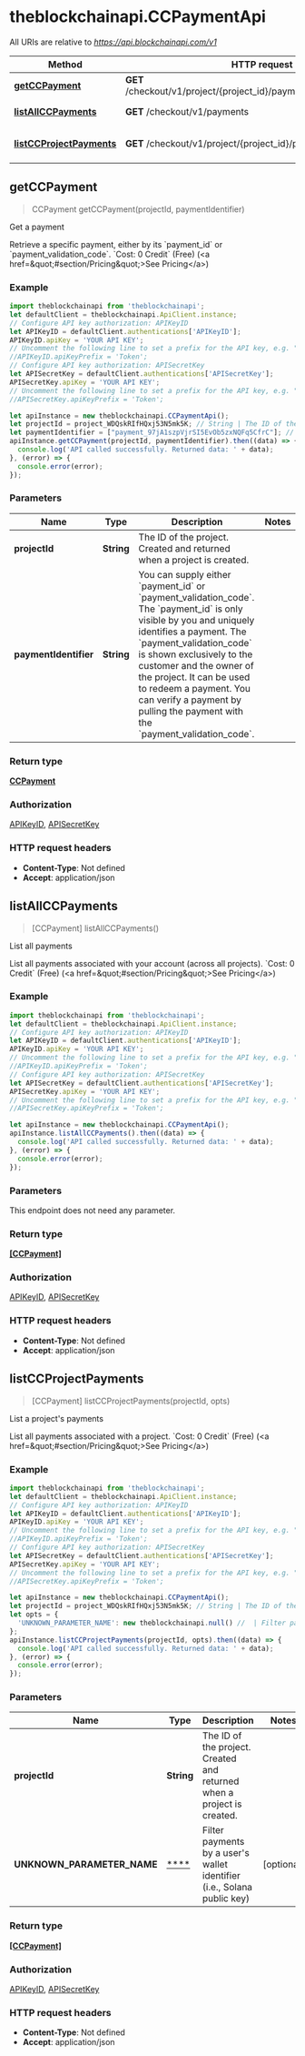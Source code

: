 # theblockchainapi.CCPaymentApi

All URIs are relative to *https://api.blockchainapi.com/v1*

Method | HTTP request | Description
------------- | ------------- | -------------
[**getCCPayment**](CCPaymentApi.md#getCCPayment) | **GET** /checkout/v1/project/{project_id}/payment/{payment_identifier} | Get a payment 
[**listAllCCPayments**](CCPaymentApi.md#listAllCCPayments) | **GET** /checkout/v1/payments | List all payments  
[**listCCProjectPayments**](CCPaymentApi.md#listCCProjectPayments) | **GET** /checkout/v1/project/{project_id}/payments | List a project&#39;s payments 



## getCCPayment

> CCPayment getCCPayment(projectId, paymentIdentifier)

Get a payment 

Retrieve a specific payment, either by its &#x60;payment_id&#x60; or &#x60;payment_validation_code&#x60;.  &#x60;Cost: 0 Credit&#x60; (Free) (&lt;a href&#x3D;\&quot;#section/Pricing\&quot;&gt;See Pricing&lt;/a&gt;)

### Example

```javascript
import theblockchainapi from 'theblockchainapi';
let defaultClient = theblockchainapi.ApiClient.instance;
// Configure API key authorization: APIKeyID
let APIKeyID = defaultClient.authentications['APIKeyID'];
APIKeyID.apiKey = 'YOUR API KEY';
// Uncomment the following line to set a prefix for the API key, e.g. "Token" (defaults to null)
//APIKeyID.apiKeyPrefix = 'Token';
// Configure API key authorization: APISecretKey
let APISecretKey = defaultClient.authentications['APISecretKey'];
APISecretKey.apiKey = 'YOUR API KEY';
// Uncomment the following line to set a prefix for the API key, e.g. "Token" (defaults to null)
//APISecretKey.apiKeyPrefix = 'Token';

let apiInstance = new theblockchainapi.CCPaymentApi();
let projectId = project_WDQskRIfHQxj53N5mk5K; // String | The ID of the project. Created and returned when a project is created.
let paymentIdentifier = ["payment_97jA1szpVjrSI5EvOb5zxNQFq5CfrC"]; // String | You can supply either `payment_id` or `payment_validation_code`.  The `payment_id` is only visible by you and uniquely identifies a payment.  The `payment_validation_code` is shown exclusively to the customer and the owner of the project. It can be used to redeem a payment. You can verify a payment by pulling the payment with the `payment_validation_code`.
apiInstance.getCCPayment(projectId, paymentIdentifier).then((data) => {
  console.log('API called successfully. Returned data: ' + data);
}, (error) => {
  console.error(error);
});

```

### Parameters


Name | Type | Description  | Notes
------------- | ------------- | ------------- | -------------
 **projectId** | **String**| The ID of the project. Created and returned when a project is created. | 
 **paymentIdentifier** | **String**| You can supply either &#x60;payment_id&#x60; or &#x60;payment_validation_code&#x60;.  The &#x60;payment_id&#x60; is only visible by you and uniquely identifies a payment.  The &#x60;payment_validation_code&#x60; is shown exclusively to the customer and the owner of the project. It can be used to redeem a payment. You can verify a payment by pulling the payment with the &#x60;payment_validation_code&#x60;. | 

### Return type

[**CCPayment**](CCPayment.md)

### Authorization

[APIKeyID](../README.md#APIKeyID), [APISecretKey](../README.md#APISecretKey)

### HTTP request headers

- **Content-Type**: Not defined
- **Accept**: application/json


## listAllCCPayments

> [CCPayment] listAllCCPayments()

List all payments  

List all payments associated with your account (across all projects).  &#x60;Cost: 0 Credit&#x60; (Free) (&lt;a href&#x3D;\&quot;#section/Pricing\&quot;&gt;See Pricing&lt;/a&gt;)

### Example

```javascript
import theblockchainapi from 'theblockchainapi';
let defaultClient = theblockchainapi.ApiClient.instance;
// Configure API key authorization: APIKeyID
let APIKeyID = defaultClient.authentications['APIKeyID'];
APIKeyID.apiKey = 'YOUR API KEY';
// Uncomment the following line to set a prefix for the API key, e.g. "Token" (defaults to null)
//APIKeyID.apiKeyPrefix = 'Token';
// Configure API key authorization: APISecretKey
let APISecretKey = defaultClient.authentications['APISecretKey'];
APISecretKey.apiKey = 'YOUR API KEY';
// Uncomment the following line to set a prefix for the API key, e.g. "Token" (defaults to null)
//APISecretKey.apiKeyPrefix = 'Token';

let apiInstance = new theblockchainapi.CCPaymentApi();
apiInstance.listAllCCPayments().then((data) => {
  console.log('API called successfully. Returned data: ' + data);
}, (error) => {
  console.error(error);
});

```

### Parameters

This endpoint does not need any parameter.

### Return type

[**[CCPayment]**](CCPayment.md)

### Authorization

[APIKeyID](../README.md#APIKeyID), [APISecretKey](../README.md#APISecretKey)

### HTTP request headers

- **Content-Type**: Not defined
- **Accept**: application/json


## listCCProjectPayments

> [CCPayment] listCCProjectPayments(projectId, opts)

List a project&#39;s payments 

List all payments associated with a project.  &#x60;Cost: 0 Credit&#x60; (Free) (&lt;a href&#x3D;\&quot;#section/Pricing\&quot;&gt;See Pricing&lt;/a&gt;)

### Example

```javascript
import theblockchainapi from 'theblockchainapi';
let defaultClient = theblockchainapi.ApiClient.instance;
// Configure API key authorization: APIKeyID
let APIKeyID = defaultClient.authentications['APIKeyID'];
APIKeyID.apiKey = 'YOUR API KEY';
// Uncomment the following line to set a prefix for the API key, e.g. "Token" (defaults to null)
//APIKeyID.apiKeyPrefix = 'Token';
// Configure API key authorization: APISecretKey
let APISecretKey = defaultClient.authentications['APISecretKey'];
APISecretKey.apiKey = 'YOUR API KEY';
// Uncomment the following line to set a prefix for the API key, e.g. "Token" (defaults to null)
//APISecretKey.apiKeyPrefix = 'Token';

let apiInstance = new theblockchainapi.CCPaymentApi();
let projectId = project_WDQskRIfHQxj53N5mk5K; // String | The ID of the project. Created and returned when a project is created.
let opts = {
  'UNKNOWN_PARAMETER_NAME': new theblockchainapi.null() //  | Filter payments by a user's wallet identifier (i.e., Solana public key) 
};
apiInstance.listCCProjectPayments(projectId, opts).then((data) => {
  console.log('API called successfully. Returned data: ' + data);
}, (error) => {
  console.error(error);
});

```

### Parameters


Name | Type | Description  | Notes
------------- | ------------- | ------------- | -------------
 **projectId** | **String**| The ID of the project. Created and returned when a project is created. | 
 **UNKNOWN_PARAMETER_NAME** | [****](.md)| Filter payments by a user&#39;s wallet identifier (i.e., Solana public key)  | [optional] 

### Return type

[**[CCPayment]**](CCPayment.md)

### Authorization

[APIKeyID](../README.md#APIKeyID), [APISecretKey](../README.md#APISecretKey)

### HTTP request headers

- **Content-Type**: Not defined
- **Accept**: application/json

